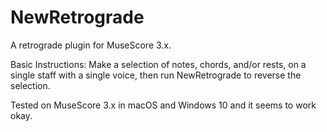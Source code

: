 # NewRetrograde
A retrograde plugin for MuseScore 3.x.

Basic Instructions:
Make a selection of notes, chords, and/or rests, on a single staff with a single voice, then run NewRetrograde to reverse the selection.

Tested on MuseScore 3.x in macOS and Windows 10 and it seems to work okay.

